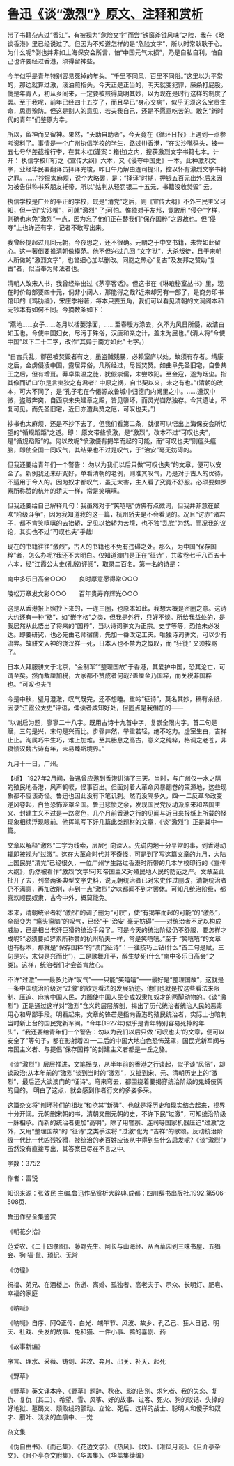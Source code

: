 # [鲁迅《谈“激烈”》原文、注释和赏析](https://www.vrrw.net/wx/9577.html)

带了书籍杂志过“香江”，有被视为“危险文字”而尝“铁窗斧钺风味”之险，我在《略谈香港》里已经说过了。但因为不知道怎样的是“危险文字”，所以时常耿耿于心。为什么呢?倒也并非如上海保安会所言，怕“中国元气太损”，乃是自私自利，怕自己也许要经过香港，须得留神些。

今年似乎是青年特别容易死掉的年头。“千里不同风，百里不同俗。”这里以为平常的，那边就算过激，滚油煎指头。今天正是正当的，明天就变犯罪，藤条打屁股。倘是年青人，初从乡间来，一定要被煎得莫明其妙，以为现在是时行这样的制度了罢。至于我呢，前年已经四十五岁了，而且早已“身心交病”，似乎无须这么宝贵生命，思患豫防。但这是别人的意见，若夫我自己，还是不愿意吃苦的。敢乞“新时代的青年”们鉴原为幸。

所以，留神而又留神。果然，“天助自助者”，今天竟在《循环日报》上遇到一点参考资料了。事情是一个广州执信学校的学生，路过(!)香港，“在尖沙嘴码头，被一五七号华差截搜行李，在其木杠(谨案：箱也)之内，搜获激烈文字书籍七本。计开： 执信学校印行之《宣传大纲》六本，又《侵夺中国史》一本。此种激烈文字，业经华民署翻译员择译完竣，昨日午乃解由连司提讯，控以怀有激烈文字书籍之罪。……”抄报太麻烦，说个大略罢，是：“择译”时期，押银五百元出外;后来因为被告供称书系朋友托带，所以“姑判从轻罚银二十五元，书籍没收焚毁” 云。

执信学校是广州的平正的学校，既是“清党”之后，则《宣传大纲》不外三民主义可知，但一到“尖沙嘴”，可就“激烈” 了;可怕。惟独对于友邦，竟敢用 “侵夺”字样，则确也未免“激烈”一点，因为忘了他们正在替我们“保存国粹”之恩故也。但“侵夺”上也许还有字，记者不敢写出来。

我曾经提起过几回元朝，今夜思之，还不很确。元朝之于中文书籍，未尝如此留心。这一著倒要推清朝做模范。他不但兴过几回 “文字狱”，大杀叛徒，且于宋朝人所做的“激烈文字”，也曾细心加以删改。同胞之热心“复古”及友邦之赞助“复古”者，似当奉为师法者也。

清朝人改宋人书，我曾经举出过《茅亭客话》。但这书在《琳琅秘室丛书》里，现在时价每部要四十元，倘非小阔人，那能得之哉?近来却另有一部了，是商务印书馆印的《鸡肋编》，宋庄季裕著，每本只要五角，我们可以看见清朝的文澜阁本和元钞本有如何不同。今摘数条如下：

“燕地……女子……冬月以栝蒌涂面，……至春暖方涤去，久不为风日所侵，故洁白如玉也。今使中国妇女，尽污于殊俗，汉唐和亲之计，盖未为屈也。”(清人将“今使中国”以下二十二字，改作“其异于南方如此” 七字。)

“自古兵乱，郡邑被焚毁者有之，虽盗贼残暴，必赖室庐以处，故须有存者。靖康之后，金虏侵凌中国，露居异俗，凡所经过，尽皆焚燹。如曲阜先圣旧宅，自鲁共王之后，但有增葺。莽卓巢温之徒，犹假崇儒，未尝敢犯。至金寇，遂为烟尘。指其像而诟曰‘尔是言夷狄之有君者!’ 中原之祸，自书契以来，未之有也。”(清朝的改本，可大不同了，是“孔子宅在今僊源故鲁城中归德门内阙里之中。……遭汉中微，盗贼奔突，自西京未央建章之殿，皆见隳坏，而灵光岿然独存。今其遗址，不复可见。而先圣旧宅，近日亦遭兵燹之厄，可叹也夫。”)

抄书也太麻烦，还是不抄下去了。但我们看第二条，就很可以悟出上海保安会所切望的“循规蹈距”之道。即： 原文带些愤激，是“激烈”，改本不过“可叹也夫”，是“循规蹈距”的。何以故呢?愤激便有揭竿而起的可能，而“可叹也夫”则瘟头瘟脑，即使全国一同叹气，其结果也不过是叹气，于“治安”毫无妨碍的。

但我还要给青年们一个警告： 勿以为我们以后只做“可叹也夫”的文章，便可以安全了。新例我还未研究好，单看清朝的老例，则准其叹气，乃是对于古人的优待，不适用于今人的。因为奴才都叹气，虽无大害，主人看了究竟不舒服。必须要如罗素所称赞的杭州的轿夫一样，常是笑嘻嘻。

但我还要给自己解释几句：我虽然对于“笑嘻嘻”仿佛有点微词，但我并非意在鼓吹“阶级斗争”，因为我知道我的这一篇，杭州轿夫是不会看见的。况且“讨赤”诸君子，都不肯笑嘻嘻的去抬轿，足见以抬轿为苦境，也不独“乱党”为然。而况我的议论，其实也不过“可叹也夫”乎哉!

现在的书籍往往“激烈”，古人的书籍也不免有违碍之处。那么，为中国“保存国粹”者，怎么办呢?我还不大明白。仅知道澳门是正在“征诗”，共收卷七千八百五十六本，经“江霞公太史(孔殷)评阅”，取录二百名。第一名的诗是：

南中多乐日高会○○○　　良时厚意愿得常○○○

陵松万章发文彩○○○　　百年贵寿齐辉光○○○

这是从香港报上照抄下来的，一连三圈，也原本如此，我想大概是密圈之意。这诗大约还有一种“格”，如“嵌字格”之类，但我是外行，只好不谈。所给我益处的，是我居然从此悟出了将来的“国粹”，当以诗词骈文为正宗。史学等等，恐怕未必发达。即要研究，也必先由老师宿儒，先加一番改定工夫。唯独诗词骈文，可以少有流弊。故骈文入神的饶汉祥一死，日本人也不禁为之慨叹，而 “狂徒” 又须挨骂了。

日本人拜服骈文于北京，“金制军”“整理国故”于香港，其爱护中国，恐其沦亡，可谓至矣。然而裁厘加税，大家都不赞成者何哉?盖厘金乃国粹，而关税非国粹也。“可叹也夫”!

今是中秋，璧月澄澈，叹气既完，还不想睡。重吟“征诗”，莫名其妙，稿有余纸，因录“江霞公太史”评语，俾读者咸知好处，但圈点是我僭加的——

“以谢启为题，寥寥二十八字。既用古诗十九首中字，复嵌全限内字。首二句是赋，三句是兴，末句是兴而比。步骤井然，举重若轻，绝不吃力。虚室生白，吉祥止止。洵属巧中生巧，难上加难。至其胎息之高古，意义之纯粹，格调之老苍，非寝馈汉魏古诗有年，未易臻斯境界。”

九月十一日，广州。



【析】 1927年2月间，鲁迅曾应邀到香港讲演了三天。当时，与广州仅一水之隔的殖民地香港，风声鹤唳，怪事百出。但面对着大革命风暴翻卷的策源地，这些现象都不应该奇怪。鲁迅也因此没有下笔讥刺。然而没隔多久，四·一二反革命政变逆风卷起，白色恐怖笼罩全国。鲁迅悲愤之余，发现国民党反动派原来和帝国主义、封建主义不过是一路货色，几个月前香港之行的见闻与近日来报纸上所载的怪现象相续浮现眼前。他挥笔写下好几篇此类题材的文章，《谈“激烈”》正是其中一篇。

文章以解释“激烈”二字为线索，层层引向深入。先说内地十分平常的事，到香港动辄即被视为“过激”。这在大革命时代并不奇怪，可是到了写这篇文章的九月，大陆上国民党“清党”已经很久，一位广州学生路过香港时所带的几本学校印行的《宣传大纲》，仍然被看作“激烈”文字!可知帝国主义对殖民地人民的防范之严。文章至此扯开了去，列举两条典型文字史料，说元朝统治者已对宋史作过删改，清朝统治者仍不满意，再加改削，非到一点“激烈”之味都闻不到才罢休。可知凡统治阶级，都喜欢顺民奴隶，古今中外，概莫能免。

本来，清朝统治者将“激烈”的调子删为“可叹”，使“有揭竿而起的可能”的“激烈”，全部变为 “瘟头瘟脑”的叹气，已经“于 ‘治安’ 毫无妨碍”——对统治者不足以构成威胁，已是相当老奸巨猾的统治手段了。可是今天的统治阶级仍不舒服，要怎样才成呢?“必须要如罗素所称赞的杭州轿夫一样，常是笑嘻嘻。”至于 “笑嘻嘻”的文章也有标本，那就是“保存国粹”的“澳门征诗”：一往技巧上钻(什么“首二句是赋，三句是兴，末句是兴而比”)，二是歌舞升平，醉生梦死(什么“南中多乐日高会”之类)。这样，统治者们才会首肯放心。

不许“过激”——最多允许“叹气”——只能“笑嘻嘻”——最好是“整理国故”，这就是一条中国统治阶级对“过激”的钦定看法的发展轨迹。他们也就是按这些看法来限制、压迫、麻痹中国人民，力图使中国人民变成奴隶加奴才的两脚动物的。《谈“激烈”》正是通过这样对“激烈”含义的层层解剖，揭出了历代统治者统治人民的恶毒用心和卑鄙手段。明看起来，文章的锋芒是指向香港的殖民统治者，实际上也暗刺当时新上台的国民党新军阀。“今年(1927年)似乎是青年特别容易死掉的年头”，“我还要给青年们一个警告：勿以为我们以后只做 ‘可叹也夫’的文章，便可以安全了”等句子，都在影射着四·一二后的中国大地白色恐怖笼罩，国民党新军阀与帝国主义者、与提倡“保存国粹”的封建主义者都是一丘之貉。

《谈“激烈”》层层推进，文笔摇曳，从半年前的香港之行谈起，似乎谈“风俗”，却谈政治;从本年前的“激烈”谈到当时的“激烈”，又扯到宋、元、清朝历史上的“激烈”，最后还大谈澳门的“征诗”。弯来弯去，都围绕着要揭穿统治阶级的鬼蜮伎俩的目的。 明白了这点，就会感到作者行文的多姿多采。

这篇杂文将“刨坏种们的祖坟”和挖其“新碑”、也就是将历史和现实结合起来，视界十分开阔。元朝删宋朝的书，清朝又删元朝的史，不许下民“过激”，可知统治阶级一脉相承。而新的统治者更加“高明”，除了用警察、连司等国家机器压迫“过激”之外，又用“整理国故”的 “征诗”之类手法将 “过激”化为 “吉祥”的歌颂。反动统治阶级一代比一代凶残狡猾，被统治的老百姓应该从中得到些什么启发呢?《谈“激烈”》虽然没有直接写出，其答案已尽在不言之中。

字数：3752

作者：雷锐

知识来源：张效民 主编.鲁迅作品赏析大辞典.成都：四川辞书出版社.1992.第506-508页.

鲁迅作品全集鉴赏

《朝花夕拾》

范爱农、《二十四孝图》、藤野先生、阿长与山海经、从百草园到三味书屋、五猖会、狗·猫·鼠、琐记、无常

《仿徨》

祝福、弟兄、在酒楼上、伤逝、离婚、孤独者、高老夫子、示众、长明灯、肥皂、幸福的家庭

《呐喊》

《呐喊》自序、阿Q正传、白光、端午节、风波、故乡、孔乙己、狂人日记、明天、社戏、头发的故事、兔和猫、一件小事、鸭的喜剧、药

《故事新编》

序言、理水、采薇、铸剑、非攻、奔月、出关、补天、起死

《野草》

《野草》英文译本序、《野草》题辞、秋夜、影的告别、求乞者、我的失恋、复仇、复仇〔其二〕、希望、雪、风筝、好的故事、过客、死火、狗的驳诘、失掉的好地狱、墓碣文、颓败线的颤动、立论、死后、这样的战士、聪明人和傻子和奴才、腊叶、淡淡的血痕中、一觉

杂文集

《伪自由书》、《而己集》、《花边文学》、《热风》、《坟》、《准风月谈》、《且介亭杂文》、《且介亭杂文附集》、《华盖集》、《华盖集续编》

